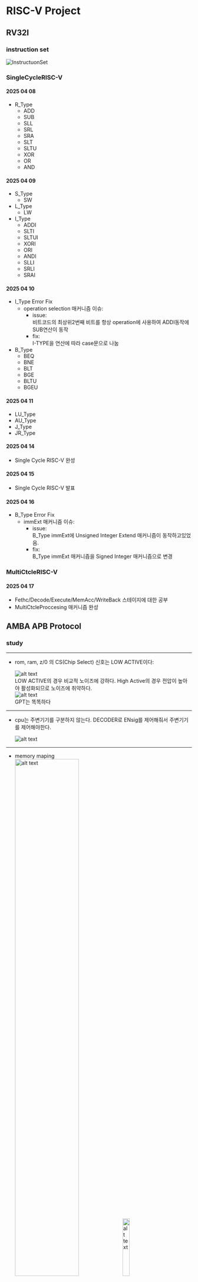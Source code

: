 # RISC-V Project

## RV32I

### instruction set

![InstructuonSet](./RV32I-1.png) 

### SingleCycleRISC-V

#### 2025 04 08

- R_Type  
  - ADD  
  - SUB  
  - SLL  
  - SRL  
  - SRA  
  - SLT  
  - SLTU  
  - XOR  
  - OR  
  - AND  

#### 2025 04 09

- S_Type  
  - SW  
- L_Type  
  - LW  
- I_Type  
  - ADDI  
  - SLTI  
  - SLTUI  
  - XORI  
  - ORI  
  - ANDI  
  - SLLI  
  - SRLI  
  - SRAI  

#### 2025 04 10

- I_Type Error Fix  
  - operation selection 매커니즘 이슈:  
    - issue:  
      비트코드의 최상위2번째 비트를 항상 operation에 사용하여 ADDI동작에 SUB연산이 동작 
    - fix:  
      I-TYPE을 연산에 따라 case문으로 나눔  
- B_Type  
  - BEQ  
  - BNE  
  - BLT  
  - BGE  
  - BLTU  
  - BGEU  

#### 2025 04 11

- LU_Type
- AU_Type
- J_Type
- JR_Type

#### 2025 04 14

- Single Cycle RISC-V 완성 

#### 2025 04 15

- Single Cycle RISC-V 발표 

#### 2025 04 16

- B_Type Error Fix
  - immExt 매커니즘 이슈:
    - issue:  
    B_Type immExt에 Unsigned Integer Extend 매커니즘이 동작하고있었음.
    - fix:  
    B_Type immExt 매커니즘을 Signed Integer 매커니즘으로 변경

### MultiCtcleRISC-V

#### 2025 04 17

- Fethc/Decode/Execute/MemAcc/WriteBack 스테이지에 대한 공부
- MultiCtcleProccesing 매커니즘 완성

## AMBA APB Protocol

### study

----------

- rom, ram, z/0 의 CS(Chip Select) 신호는 LOW ACTIVE이다:

    ![alt text](addr_map.png)  
  LOW ACTIVE의 경우 비교적 노이즈에 강하다. High Active의 경우 전압이 높아야 활성화되므로 노이즈에 취약하다.  
  ![alt text](image-2.png)  
  GPT는 똑똑하다

----------

- cpu는 주변기기를 구분하지 않는다. DECODER로 ENsig를 제어해줘서 주변기기를 제어해야한다.

  ![alt text](image-8.png)

----------

- memory maping  
  <img src="image.png" alt="alt text" style="width:60%;">
  <img src="image-1.png" alt="alt text" style="width:20%;">  

----------

- APB state  
  ![alt text](image-6.png)  
  - write  
    - T0: Idle, T1: Setup, T2: Acces(slave ready send), T3: Idle  
      ![alt text](image-3.png)  
      - T0: Idle, T1: Setup, T2: Acces(slave ready not send), T4: Acces(slave ready send), T5: Idle  
      ![alt text](image-4.png)  
    - read  
      - T0: Idle, T1: Setup, T2: Acces(slave ready send), T3: Idle  
      ![alt text](image-5.png)  
      - T0: Idle, T1: Setup, T2: Acces(slave ready not send), T4: Acces(slave ready send), T5: Idle  
      ![alt text](image-7.png)  
    - ready신호는 규격화 된 범용버스으로서 쓰기 위해 표준규격을 만든것이다  

### 2025 04 18  

- MASTER  Logical design
- SLAVE   Logical design

### 2025 04 20  

- CPU는 모든 패리패럴을 메모리와 구분하지 않고 항상 같은 형태(프로토콜)의 신호를 보낸다.  
    "주소를 던지고 값을 읽고 쓰는 구조"가 동일하다.

### 2025 04 21  

- paripheral device module template  
  - APB_INTERFACE
  - GPO  
  - GPI  
  - GPIO  

### 2025 04 22  

<img src="AMBA_APB_BUS_SC.png" alt="alt text" style="width:100%;">  
    
- APB interface 시험 적용
  - 7-SEGMENT  
    ![alt text](image-9.png)

### april miniProject  

- RISC-V SOC AMBA APB BUS 기반 Peripheral 설계  
- SystemVerilog TestBench  
- 발표일: 5/7  

### 2025 04 24

- SV Simulation 구조  
  ![alt text](image-10.png)  
  referenceModel: 시뮬레이션 예상값.  
  transfer: 값들을 한번에 쓰기위한 뭉탱이.  
  Generator: 값 생성 클래스  
  Driver: interface 접근/실행 클래스  
  Monitor: interface 접근/캡처 클래스  
  Scoreboard: interface 값 (refmodel과)비교 클래스  
  Interface: 실제 DUT와 연결되는 선들의 뭉탱이  
  Mailbox: C++의 컨테이너중 큐 역할.  
  - 시뮬레이션 출력 예시  
  

### 2025 04 24

- FIFO mem(QUEUE, IOBUFFER) 
  - 버퍼 사용 이유: 도메인간 클럭차이 또는 입출력동작속도의 차이가 생길때(싱크가 안맞을때) 데이터를 잡아둘 용도로 사용.
  - FIFO mem: 선입선출형 메모리
  - 구조  
  <img src="FIFO_MEM_구조.png" alt="alt text">  
  - 예시 입출력  
  <img src="FIFO_WaveDrom.png" alt="alt text">  
  <img src="image-12.png" alt="alt text">  
  <img src="image-14.png" alt="alt text">  
  - 합성된 회로  
  <img src="image-13.png" alt="alt text">
  - 시뮬레이션  
  <img src="image-15.png" alt="alt text">  

### 2025 04 25~27

- 입출력 버퍼 AMAB버스에 연결해보기.  
  <img src="image-16.png" alt="alt text"> 

### 2025 04 28

- DATA_SHEET 작성 예시  
  <img src="image-17.png" alt="alt text"> 
  - GP_COUNTER  
  <img src="image-18.png" alt="alt text"> 

## AMBA AXI Protocol  

### STUDY

- bus: brodcast식으로 한방에 전부 보냄  
- point to point: 일대일 연결  
- AXI is not BUS specification, but **point to point specification**  
  ![alt text](image-19.png)  
- AXI channels  
  ![alt text](image-20.png)  
  WR과 RD의 ADDR이 분리되어 복잡해보인다. 하지만 충분히 가치가 있을것.  
  각 채널은 uniderectional(단방향이다)
  각 체널이 단방향이기에 WRITE RESPONSE가 따로있다. READ Response는 READ Data에 포함시켜서 보낸다. (WRITE는 master to slave이기 때문에 slave의 상태를 master에게 알릴 필요가 있으나 READ는 slave to master이기에 READ Data가 곧 slave의 상태이다.)
  채널이 분리되어 있기 때문에 READ와 WRITE가 같은 시간(타이밍)에 **가능**하다.  
  ![alt text](image-21.png)  
  ![alt text](image-22.png)  
- channel handshake(valid ready handshake)  
  ![alt text](image-24.png)  
  ![alt text](image-23.png)  
  valid 신호는 inforamtion(예를들어 ADDR, RDATA, WDATA)이 유효함(valid)을 알린다.(거리,온습도 센서 할 때 done 신호를 생각하면 이해가 쉬울것)  
  ready 신호는 피수신자가 수신가능상태임을 알린다.  
  동기 handshake를 사용한다(clk에 맞춰서 동작한다.)  
- channel: 데이터 하나를 보내는 신호선 뭉탱이  
  ![alt text](image-25.png)  
- transaction: 같은 기능의 채널들의 뭉탱이  
  ![alt text](image-26.png)  
- axi와 ahb차이는? -> ahb는 브로드캐스트방식 한방에 보냄 axi는 포인트투포인트방식이며 밸리드레디핸드셰이크형태를 가진다. 덕분에 read write 동시에 가능.  
- Channel transfer examples(AXI는 아래 케이스가 다 되는 회로임)  
  - case1: valid를 받고나서 ready하는 경우(일반적인 상황)  
    ![alt text](image-27.png)  
    1: idle  
    2: valid high  
    3: ready high  
    4: handshake  
  - case2: information을 먼저 받고 ready를 하는 경우(데이터가 들어올것이 기대되는(확정된)상황)  
    ![alt text](image-28.png)  
    1: idle  
    2: ready high  
    3: valid high  
    4: handshake  
    (예시): waddr이 들어온 상태일때 WDATA가 들어올게 확실하니 미리 READY를 준비시켜서(asserted) 한클럭 클럭 아낄 수 있다  
  - case3: valid, ready동시(잘안쓰임 양측이 전부 조합회로여야 가능)  
    ![alt text](image-29.png)  
    1: idle  
    2: no change  
    3: valid, ready high  
    4: handshake  
- Write transaction: single data item  
  ![alt text](image-30.png)  
  ![alt text](image-31.png)  
  - Write transaction handshake dependencies  
    ![alt text](image-32.png)  
- Read transaction: single data item  
  ![alt text](image-34.png)
  - read transaction handshake dependencies  
  ![alt text](image-33.png)  

### 2025 05 12

- axi diagram  
  ![alt text](image-36.png)  
  